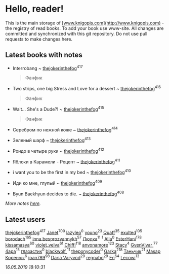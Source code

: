 # Hello, reader!
This is the main storage of [www.knigopis.com](http://www.knigopis.com) - the registry of read books.
To add your book use www-site. All changes are committed and synchronized with this git repository.
Do not use pull requests to make changes here.


## Latest books with notes
* Interrobang ~ [thejokerinthefog](users/317/317244423-vkontakte)<sup>417</sup>
    > Фанфик

* Two strips, оne big Stress and Love for a dessert ~ [thejokerinthefog](users/317/317244423-vkontakte)<sup>416</sup>
    > Фанфик

* Wait... She's a Dude?! ~ [thejokerinthefog](users/317/317244423-vkontakte)<sup>415</sup>
    > Фанфик

* Серебром по нежной коже ~ [thejokerinthefog](users/317/317244423-vkontakte)<sup>414</sup>

* Зеленый шарф ~ [thejokerinthefog](users/317/317244423-vkontakte)<sup>413</sup>

* Рондо в четыре руки ~ [thejokerinthefog](users/317/317244423-vkontakte)<sup>412</sup>

* Яблоки в Карамели - Рецепт ~ [thejokerinthefog](users/317/317244423-vkontakte)<sup>411</sup>

* i want you to be the first in my bed ~ [thejokerinthefog](users/317/317244423-vkontakte)<sup>410</sup>

* Иди ко мне, глупый ~ [thejokerinthefog](users/317/317244423-vkontakte)<sup>409</sup>

* Byun Baekhyun decides to die. ~ [thejokerinthefog](users/317/317244423-vkontakte)<sup>408</sup>


_More notes [here](latest_books_with_notes.md)._


## Latest users
[thejokerinthefog](users/317/317244423-vkontakte)<sup>417</sup> 
[Janet](users/108/108113656204404967440-google)<sup>700</sup> 
[lazyleo](users/116/116845519572391639637-google)<sup>0</sup> 
[youno](users/302/302928912-vkontakte)<sup>23</sup> 
[Quaff](users/122/12267158-vkontakte)<sup>35</sup> 
[exulted](users/100/100599204551896265722-google)<sup>105</sup> 
[borodach](users/157/15706320-vkontakte)<sup>165</sup> 
[inna.besprozvannykh](users/733/73323849-yandex)<sup>57</sup> 
[Людка](users/111/111038749-vkontakte)<sup>11</sup> 
[](users/114/114792281744850455512-google)<sup>1</sup> 
[Alla](users/103/103352250712959229257-google)<sup>0</sup> 
[EsterHani](users/305/30558181-vkontakte)<sup>178</sup> 
[kissamasya](users/684/68439978-vkontakte)<sup>60</sup> 
[violet_velva](users/116/116961712580551399099-google)<sup>61</sup> 
[Chiffi](users/105/105831994080785626680-google)<sup>118</sup> 
[anvonamore](users/595/5957175-vkontakte)<sup>123</sup> 
[Stacy](users/309/30902475-vkontakte)<sup>4</sup> 
[GvenVivar ](users/158/158266434925901-facebook)<sup>77</sup> 
[4apa](users/117/117392596378069249667-google)<sup>15</sup> 
[глазастик](users/115/115257673890455357280-google)<sup>0</sup> 
[blackwolf ](users/236/236639644-vkontakte)<sup>11</sup> 
[theponycoder](users/195/195144442-vkontakte)<sup>0</sup> 
[Garka](users/115/115753719718250012620-google)<sup>218</sup> 
[Таньчик](users/209/2096581563762610-facebook)<sup>21</sup> 
[Макар Коренюк](users/126/126368737-vkontakte)<sup>6</sup> 
[joan789](users/240/2401650-vkontakte)<sup>98</sup> 
[Daria Varyvod](users/829/829893410524253-facebook)<sup>29</sup> 
[regnabo](users/870/870059322-yandex)<sup>29</sup> 
[En](users/333/333646551-vkontakte)<sup>64</sup> 
[Lecowi](users/521/521873425-vkontakte)<sup>13</sup> 


_16.05.2019 18:10:31_
